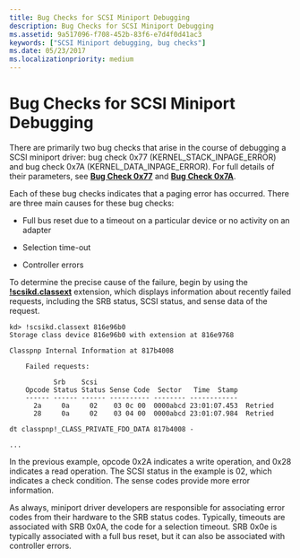 ```yaml
---
title: Bug Checks for SCSI Miniport Debugging
description: Bug Checks for SCSI Miniport Debugging
ms.assetid: 9a517096-f708-452b-83f6-e7d4f0d41ac3
keywords: ["SCSI Miniport debugging, bug checks"]
ms.date: 05/23/2017
ms.localizationpriority: medium
---
```


# Bug Checks for SCSI Miniport Debugging


There are primarily two bug checks that arise in the course of debugging a SCSI miniport driver: bug check 0x77 (KERNEL\_STACK\_INPAGE\_ERROR) and bug check 0x7A (KERNEL\_DATA\_INPAGE\_ERROR). For full details of their parameters, see [**Bug Check 0x77**](bug-check-0x77--kernel-stack-inpage-error.md) and [**Bug Check 0x7A**](bug-check-0x7a--kernel-data-inpage-error.md).

Each of these bug checks indicates that a paging error has occurred. There are three main causes for these bug checks:

-   Full bus reset due to a timeout on a particular device or no activity on an adapter

-   Selection time-out

-   Controller errors

To determine the precise cause of the failure, begin by using the [**!scsikd.classext**](-scsikd-classext.md) extension, which displays information about recently failed requests, including the SRB status, SCSI status, and sense data of the request.

```dbgcmd
kd> !scsikd.classext 816e96b0
Storage class device 816e96b0 with extension at 816e9768

Classpnp Internal Information at 817b4008

    Failed requests:

           Srb    Scsi
    Opcode Status Status Sense Code  Sector   Time  Stamp
    ------ ------ ------ ---------- -------- ------------
      2a     0a     02    03 0c 00  0000abcd 23:01:07.453  Retried
      28     0a     02    03 04 00  0000abcd 23:01:07.984  Retried

dt classpnp!_CLASS_PRIVATE_FDO_DATA 817b4008 -

...
```

In the previous example, opcode 0x2A indicates a write operation, and 0x28 indicates a read operation. The SCSI status in the example is 02, which indicates a check condition. The sense codes provide more error information.

As always, miniport driver developers are responsible for associating error codes from their hardware to the SRB status codes. Typically, timeouts are associated with SRB 0x0A, the code for a selection timeout. SRB 0x0e is typically associated with a full bus reset, but it can also be associated with controller errors.

 

 





